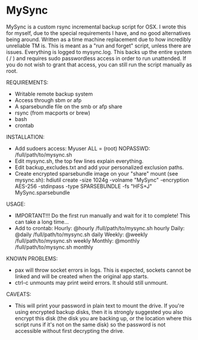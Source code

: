 # MySync

MySync is a custom rsync incremental backup script for OSX. I wrote this for myself,
due to the special requirements I have, and no good alternatives being around. Written
as a time machine replacement due to how incredibly unreliable TM is. This is meant
as a "run and forget" script, unless there are issues. Everything is logged to
mysync.log. This backs up the entire system ( / ) and requires sudo passwordless access
in order to run unattended. If you do not wish to grant that access, you can still run
the script manually as root.

REQUIREMENTS:
- Writable remote backup system
- Access through sbm or afp
- A sparsebundle file on the smb or afp share
- rsync (from macports or brew)
- bash
- crontab

INSTALLATION:
- Add sudoers access: Myuser ALL = (root) NOPASSWD: /full/path/to/mysync.sh
- Edit mysync.sh, the top few lines explain everything.
- Edit backup_excludes.txt and add your personalized exclusion paths.
- Create encrypted sparsebundle image on your "share" mount (see mysync.sh):
hdiutil create -size 1024g -volname "MySync" -encryption AES-256 -stdinpass -type SPARSEBUNDLE -fs "HFS+J" MySync.sparsebundle

USAGE:
- IMPORTANT!!! Do the first run manually and wait for it to complete!
This can take a long time...
- Add to crontab:
Hourly: @hourly /full/path/to/mysync.sh hourly
Daily: @daily /full/path/to/mysync.sh daily
Weekly: @weekly /full/path/to/mysync.sh weekly
Monthly: @monthly /full/path/to/mysync.sh monthly

KNOWN PROBLEMS:
- pax will throw socket errors in logs. This is expected, sockets cannot be linked and will be created when the original app starts.
- ctrl-c unmounts may print weird errors. It should still unmount.


CAVEATS:
- This will print your password in plain text to mount the drive. If you're using encrypted backup disks, then it is
strongly suggested you also encrypt this disk (the disk you are backing up, or the location where this script runs
if it's not on the same disk) so the password is not accessible without first decrypting the drive.
